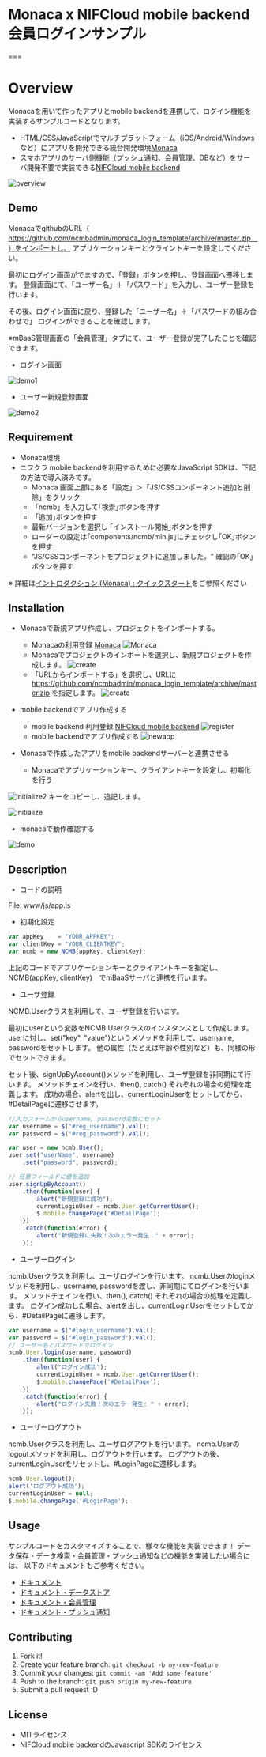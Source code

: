 ﻿# Monaca x NIFCloud mobile backend 会員ログインサンプル

===

# Overview

Monacaを用いて作ったアプリとmobile backendを連携して、ログイン機能を実装するサンプルコードとなります。
* HTML/CSS/JavaScriptでマルチプラットフォーム（iOS/Android/Windowsなど）にアプリを開発できる統合開発環境[Monaca](https://ja.monaca.io/)
* スマホアプリのサーバ側機能（プッシュ通知、会員管理、DBなど）をサーバ開発不要で実装できる[NIFCloud mobile backend](https://mbaas.nifcloud.com/?utm_source=community&utm_medium=referral&utm_campaign=sample_monaca_login_template)

![overview](readme-img/overview.JPG "概要図")

## Demo

MonacaでgithubのURL（　https://github.com/ncmbadmin/monaca_login_template/archive/master.zip　）をインポートし、
アプリケーションキーとクライントキーを設定してください。

最初にログイン画面がでますので、「登録」ボタンを押し、登録画面へ遷移します。
登録画面にて、「ユーザー名」＋「パスワード」を入力し、ユーザー登録を行います。

その後、ログイン画面に戻り、登録した「ユーザー名」＋「パスワードの組み合わせで」
ログインができることを確認します。

※mBaaS管理画面の「会員管理」タブにて、ユーザー登録が完了したことを確認できます。

* ログイン画面

![demo1](readme-img/demo2.JPG "起動画面")

* ユーザー新規登録画面

![demo2](readme-img/demo3.JPG "登録完了")



## Requirement

* Monaca環境
* ニフクラ mobile backendを利用するために必要なJavaScript SDKは、下記の方法で導入済みです。
  - Monaca 画面上部にある「設定」＞「JS/CSSコンポーネント追加と削除」をクリック
  - 「ncmb」を入力して｢検索｣ボタンを押す
  - 「追加｣ボタンを押す
  -  最新バージョンを選択し ｢インストール開始｣ボタンを押す
  -  ローダーの設定は｢components/ncmb/min.js｣にチェックし｢OK｣ボタンを押す
  -  "JS/CSSコンポーネントをプロジェクトに追加しました。" 確認の｢OK｣ボタンを押す

※ 詳細は[イントロダクション (Monaca) : クイックスタート](https://mbaas.nifcloud.com/doc/current/introduction/quickstart_monaca.html)をご参照ください

## Installation

* Monacaで新規アプリ作成し、プロジェクトをインポートする。
  - Monacaの利用登録
    [Monaca](https://ja.monaca.io/)
![Monaca](readme-img/monaca.JPG "新規プロジェクト")
  - Monacaでプロジェクトのインポートを選択し、新規プロジェクトを作成します。
![create](readme-img/monaca_new_project.JPG "新規プロジェクト")
  - 「URLからインポートする」を選択し、URLに https://github.com/ncmbadmin/monaca_login_template/archive/master.zip を指定します。
![create](readme-img/monaca_new_project_2.JPG "新規プロジェクト")

* mobile backendでアプリ作成する
  - mobile backend 利用登録
    [NIFCloud mobile backend](https://mbaas.nifcloud.com/?utm_source=community&utm_medium=referral&utm_campaign=sample_monaca_login_template)
![register](readme-img/register.JPG "登録画面")
  - mobile backendでアプリ作成する
![newapp](readme-img/newapp.JPG "新規アプリ作成")

* Monacaで作成したアプリをmobile backendサーバーと連携させる
  - Monacaでアプリケーションキー、クライアントキーを設定し、初期化を行う

![initialize2](readme-img/appKeyClientKey.JPG "初期化")
キーをコピーし、追記します。

![initialize](readme-img/appKeyClientKey_setting.JPG "初期化")
  - monacaで動作確認する

![demo](readme-img/demo2.JPG "動作確認")

## Description

* コードの説明

File: www/js/app.js

 - 初期化設定

```JavaScript
var appKey    = "YOUR_APPKEY";
var clientKey = "YOUR_CLIENTKEY";
var ncmb = new NCMB(appKey, clientKey);
```

上記のコードでアプリケーションキーとクライアントキーを指定し、
NCMB(appKey, clientKey)　でmBaaSサーバと連携を行います。

 - ユーザ登録

NCMB.Userクラスを利用して、ユーザ登録を行います。

最初にuserという変数をNCMB.Userクラスのインスタンスとして作成します。
userに対し、set("key", "value")というメソッドを利用して、username, passwordをセットします。
他の属性（たとえば年齢や性別など）も、同様の形でセットできます。

セット後、signUpByAccount()メソッドを利用し、ユーザ登録を非同期にて行います。
メソッドチェインを行い、then(), catch() それぞれの場合の処理を定義します。
成功の場合、alertを出し、currentLoginUserをセットしてから、#DetailPageに遷移させます。

```JavaScript
//入力フォームからusername, password変数にセット
var username = $("#reg_username").val();
var password = $("#reg_password").val();

var user = new ncmb.User();
user.set("userName", username)
    .set("password", password);

// 任意フィールドに値を追加
user.signUpByAccount()
    .then(function(user) {
        alert("新規登録に成功");
        currentLoginUser = ncmb.User.getCurrentUser();
        $.mobile.changePage('#DetailPage');
    })
    .catch(function(error) {
        alert("新規登録に失敗！次のエラー発生：" + error);
    });
```

 - ユーザーログイン

ncmb.Userクラスを利用し、ユーザログインを行います。
ncmb.Userのloginメソッドを利用し、username, passwordを渡し、非同期にてログインを行います。
メソッドチェインを行い、then(), catch() それぞれの場合の処理を定義します。
ログイン成功した場合、alertを出し、currentLoginUserをセットしてから、#DetailPageに遷移します。

```JavaScript
var username = $("#login_username").val();
var password = $("#login_password").val();
// ユーザー名とパスワードでログイン
ncmb.User.login(username, password)
    .then(function(user) {
        alert("ログイン成功");
        currentLoginUser = ncmb.User.getCurrentUser();
        $.mobile.changePage('#DetailPage');
    })
    .catch(function(error) {
        alert("ログイン失敗！次のエラー発生: " + error);
    });
```

 - ユーザーログアウト

ncmb.Userクラスを利用し、ユーザログアウトを行います。
ncmb.Userのlogoutメソッドを利用し、ログアウトを行います。
ログアウトの後、currentLoginUserをリセットし、#LoginPageに遷移します。

```JavaScript
ncmb.User.logout();
alert('ログアウト成功');
currentLoginUser = null;
$.mobile.changePage('#LoginPage');
```

## Usage

サンプルコードをカスタマイズすることで、様々な機能を実装できます！
データ保存・データ検索・会員管理・プッシュ通知などの機能を実装したい場合には、
以下のドキュメントもご参考ください。

* [ドキュメント](https://mbaas.nifcloud.com/doc/current/?utm_source=community&utm_medium=referral&utm_campaign=sample_monaca_login_template)
* [ドキュメント・データストア](https://mbaas.nifcloud.com/doc/current/sdkguide/javascript/datastore.html?utm_source=community&utm_medium=referral&utm_campaign=sample_monaca_login_template)
* [ドキュメント・会員管理](https://mbaas.nifcloud.com/doc/current/sdkguide/javascript/user.html?utm_source=community&utm_medium=referral&utm_campaign=sample_monaca_login_template)
* [ドキュメント・プッシュ通知](https://mbaas.nifcloud.com/doc/current/sdkguide/javascript/push.html?utm_source=community&utm_medium=referral&utm_campaign=sample_monaca_login_template)

## Contributing

1. Fork it!
2. Create your feature branch: `git checkout -b my-new-feature`
3. Commit your changes: `git commit -am 'Add some feature'`
4. Push to the branch: `git push origin my-new-feature`
5. Submit a pull request :D

## License

* MITライセンス
* NIFCloud mobile backendのJavascript SDKのライセンス
